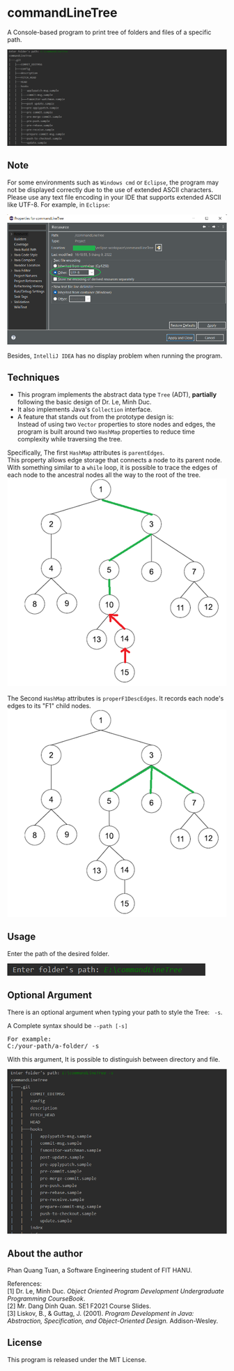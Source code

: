 # commandLineTree

A Console-based program to print tree of folders and files of a specific path.

![img.png](img/1a.png)

## Note

For some environments such as `Windows cmd` or `Eclipse`, the program may not be displayed correctly due to the use of
extended ASCII characters. Please use any text file encoding in your IDE that supports extended ASCII like UTF-8. For
example, in `Eclipse`:

![img.png](img/1b.png)

Besides, `IntelliJ IDEA` has no display problem when running the program.

## Techniques

- This program implements the abstract data type `Tree` (ADT), <strong>partially</strong> following the basic design of
  Dr. Le, Minh Duc.
- It also implements Java's `Collection` interface.
- A feature that stands out from the prototype design is:
  <br/>Instead of using two `Vector` properties to store nodes and edges, the program is built around two `HashMap`
  properties to reduce time complexity while traversing the tree.

Specifically, The first `HashMap` attributes is `parentEdges`.
<br/>
This property allows edge storage that connects a node to its parent node. With something similar to a `while` loop, it
is possible to trace the edges of each node to the ancestral nodes all the way to the root of the tree.
![img.png](img/2.png)
<br/><br/>
The Second `HashMap` attributes is `properF1DescEdges`. It records each node's edges to its "F1" child nodes.
![img.png](img/3.png)

## Usage

Enter the path of the desired folder.

![img.png](img/4.png)

## Optional Argument

There is an optional argument when typing your path to style the Tree: ` -s`.

A Complete syntax should be `--path [-s]`
<pre>
For example:
C:/your-path/a-folder/ -s
</pre>
With this argument, It is possible to distinguish between directory and file.

![img.png](img/5.png)

## About the author

Phan Quang Tuan, a Software Engineering student of FIT HANU.

References:
<br/>[1] Dr. Le, Minh Duc. <i>Object Oriented Program Development Undergraduate Programming CourseBook</i>.
<br/>[2] Mr. Dang Dinh Quan. SE1 F2021 Course Slides.
<br/>[3] Liskov, B., & Guttag, J. (2001). <i>Program Development in Java: Abstraction, Specification, and
Object-Oriented Design.</i> Addison-Wesley.

## License

This program is released under the MIT License.

